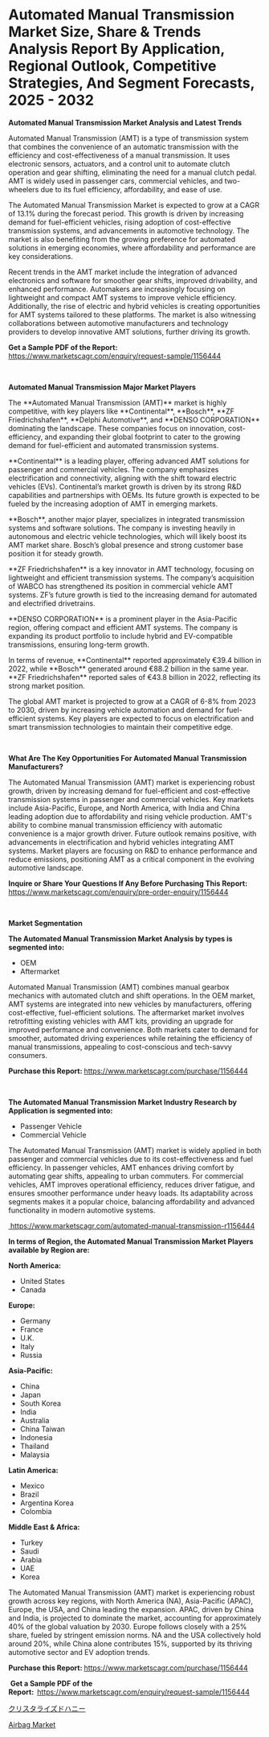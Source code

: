<p><h1>Automated Manual Transmission Market Size, Share & Trends Analysis Report By Application, Regional Outlook, Competitive Strategies, And Segment Forecasts, 2025 - 2032</h1></p><p><strong>Automated Manual Transmission Market Analysis and Latest Trends</strong></p>
<p><p>Automated Manual Transmission (AMT) is a type of transmission system that combines the convenience of an automatic transmission with the efficiency and cost-effectiveness of a manual transmission. It uses electronic sensors, actuators, and a control unit to automate clutch operation and gear shifting, eliminating the need for a manual clutch pedal. AMT is widely used in passenger cars, commercial vehicles, and two-wheelers due to its fuel efficiency, affordability, and ease of use.</p><p>The Automated Manual Transmission Market is expected to grow at a CAGR of 13.1% during the forecast period. This growth is driven by increasing demand for fuel-efficient vehicles, rising adoption of cost-effective transmission systems, and advancements in automotive technology. The market is also benefiting from the growing preference for automated solutions in emerging economies, where affordability and performance are key considerations.</p><p>Recent trends in the AMT market include the integration of advanced electronics and software for smoother gear shifts, improved drivability, and enhanced performance. Automakers are increasingly focusing on lightweight and compact AMT systems to improve vehicle efficiency. Additionally, the rise of electric and hybrid vehicles is creating opportunities for AMT systems tailored to these platforms. The market is also witnessing collaborations between automotive manufacturers and technology providers to develop innovative AMT solutions, further driving its growth.</p></p>
<p><strong>Get a Sample PDF of the Report:&nbsp;</strong> <a href="https://www.marketscagr.com/enquiry/request-sample/1156444?utm_campaign=1909&utm_medium=2&utm_source=Github&utm_content=ia&utm_term=23012025&utm_id=automated-manual-transmission">https://www.marketscagr.com/enquiry/request-sample/1156444</a></p>
<p>&nbsp;</p>
<p><strong>Automated Manual Transmission Major Market Players</strong></p>
<p><p>The **Automated Manual Transmission (AMT)** market is highly competitive, with key players like **Continental**, **Bosch**, **ZF Friedrichshafen**, **Delphi Automotive**, and **DENSO CORPORATION** dominating the landscape. These companies focus on innovation, cost-efficiency, and expanding their global footprint to cater to the growing demand for fuel-efficient and automated transmission systems.</p><p>**Continental** is a leading player, offering advanced AMT solutions for passenger and commercial vehicles. The company emphasizes electrification and connectivity, aligning with the shift toward electric vehicles (EVs). Continental’s market growth is driven by its strong R&D capabilities and partnerships with OEMs. Its future growth is expected to be fueled by the increasing adoption of AMT in emerging markets.</p><p>**Bosch**, another major player, specializes in integrated transmission systems and software solutions. The company is investing heavily in autonomous and electric vehicle technologies, which will likely boost its AMT market share. Bosch’s global presence and strong customer base position it for steady growth.</p><p>**ZF Friedrichshafen** is a key innovator in AMT technology, focusing on lightweight and efficient transmission systems. The company’s acquisition of WABCO has strengthened its position in commercial vehicle AMT systems. ZF’s future growth is tied to the increasing demand for automated and electrified drivetrains.</p><p>**DENSO CORPORATION** is a prominent player in the Asia-Pacific region, offering compact and efficient AMT systems. The company is expanding its product portfolio to include hybrid and EV-compatible transmissions, ensuring long-term growth.</p><p>In terms of revenue, **Continental** reported approximately €39.4 billion in 2022, while **Bosch** generated around €88.2 billion in the same year. **ZF Friedrichshafen** reported sales of €43.8 billion in 2022, reflecting its strong market position.</p><p>The global AMT market is projected to grow at a CAGR of 6-8% from 2023 to 2030, driven by increasing vehicle automation and demand for fuel-efficient systems. Key players are expected to focus on electrification and smart transmission technologies to maintain their competitive edge.</p></p>
<p>&nbsp;</p>
<p><strong>What Are The Key Opportunities For Automated Manual Transmission Manufacturers?</strong></p>
<p><p>The Automated Manual Transmission (AMT) market is experiencing robust growth, driven by increasing demand for fuel-efficient and cost-effective transmission systems in passenger and commercial vehicles. Key markets include Asia-Pacific, Europe, and North America, with India and China leading adoption due to affordability and rising vehicle production. AMT's ability to combine manual transmission efficiency with automatic convenience is a major growth driver. Future outlook remains positive, with advancements in electrification and hybrid vehicles integrating AMT systems. Market players are focusing on R&D to enhance performance and reduce emissions, positioning AMT as a critical component in the evolving automotive landscape.</p></p>
<p><strong>Inquire or Share Your Questions If Any Before Purchasing This Report:</strong> <a href="https://www.marketscagr.com/enquiry/pre-order-enquiry/1156444?utm_campaign=1909&utm_medium=2&utm_source=Github&utm_content=ia&utm_term=23012025&utm_id=automated-manual-transmission">https://www.marketscagr.com/enquiry/pre-order-enquiry/1156444</a></p>
<p>&nbsp;</p>
<p><strong>Market Segmentation</strong></p>
<p><strong>The Automated Manual Transmission Market Analysis by types is segmented into:</strong></p>
<p><ul><li>OEM</li><li>Aftermarket</li></ul></p>
<p><p>Automated Manual Transmission (AMT) combines manual gearbox mechanics with automated clutch and shift operations. In the OEM market, AMT systems are integrated into new vehicles by manufacturers, offering cost-effective, fuel-efficient solutions. The aftermarket market involves retrofitting existing vehicles with AMT kits, providing an upgrade for improved performance and convenience. Both markets cater to demand for smoother, automated driving experiences while retaining the efficiency of manual transmissions, appealing to cost-conscious and tech-savvy consumers.</p></p>
<p><strong>Purchase this Report:&nbsp;</strong><a href="https://www.marketscagr.com/purchase/1156444?utm_campaign=1909&utm_medium=2&utm_source=Github&utm_content=ia&utm_term=23012025&utm_id=automated-manual-transmission">https://www.marketscagr.com/purchase/1156444</a></p>
<p>&nbsp;</p>
<p><strong>The Automated Manual Transmission Market Industry Research by Application is segmented into:</strong></p>
<p><ul><li>Passenger Vehicle</li><li>Commercial Vehicle</li></ul></p>
<p><p>The Automated Manual Transmission (AMT) market is widely applied in both passenger and commercial vehicles due to its cost-effectiveness and fuel efficiency. In passenger vehicles, AMT enhances driving comfort by automating gear shifts, appealing to urban commuters. For commercial vehicles, AMT improves operational efficiency, reduces driver fatigue, and ensures smoother performance under heavy loads. Its adaptability across segments makes it a popular choice, balancing affordability and advanced functionality in modern automotive systems.</p></p>
<p><a href="https://www.marketscagr.com/automated-manual-transmission-r1156444?utm_campaign=1909&utm_medium=2&utm_source=Github&utm_content=ia&utm_term=23012025&utm_id=automated-manual-transmission">&nbsp;https://www.marketscagr.com/automated-manual-transmission-r1156444</a></p>
<p><strong>In terms of Region, the Automated Manual Transmission Market Players available by Region are:</strong></p>
<p>
    <p> <strong> North America: </strong>
        <ul>
            <li>United States</li>
            <li>Canada</li>
        </ul>
        </p> 
    <p> <strong> Europe: </strong>
        <ul>
            <li>Germany</li>
            <li>France</li>
            <li>U.K.</li>
            <li>Italy</li>
            <li>Russia</li>
        </ul>
        </p> 
    <p> <strong> Asia-Pacific: </strong>
        <ul>
            <li>China</li>
            <li>Japan</li>
            <li>South Korea</li>
            <li>India</li>
            <li>Australia</li>
            <li>China Taiwan</li>
            <li>Indonesia</li>
            <li>Thailand</li>
            <li>Malaysia</li>
        </ul>
        </p> 
    <p> <strong> Latin America: </strong>
        <ul>
            <li>Mexico</li>
            <li>Brazil</li>
            <li>Argentina Korea</li>
            <li>Colombia</li>
        </ul>
        </p> 
    <p> <strong> Middle East & Africa: </strong>
        <ul>
            <li>Turkey</li>
            <li>Saudi</li>
            <li>Arabia</li>
            <li>UAE</li>
            <li>Korea</li>
        </ul>
    </p>
    </p>
<p><p>The Automated Manual Transmission (AMT) market is experiencing robust growth across key regions, with North America (NA), Asia-Pacific (APAC), Europe, the USA, and China leading the expansion. APAC, driven by China and India, is projected to dominate the market, accounting for approximately 40% of the global valuation by 2030. Europe follows closely with a 25% share, fueled by stringent emission norms. NA and the USA collectively hold around 20%, while China alone contributes 15%, supported by its thriving automotive sector and EV adoption trends.</p></p>
<p><strong>Purchase this Report: </strong><a href="https://www.marketscagr.com/purchase/1156444?utm_campaign=1909&utm_medium=2&utm_source=Github&utm_content=ia&utm_term=23012025&utm_id=automated-manual-transmission">https://www.marketscagr.com/purchase/1156444</a></p>
<p>&nbsp;<strong>Get a Sample PDF of the Report:&nbsp;&nbsp;</strong><a href="https://www.marketscagr.com/enquiry/request-sample/1156444?utm_campaign=1909&utm_medium=2&utm_source=Github&utm_content=ia&utm_term=23012025&utm_id=automated-manual-transmission">https://www.marketscagr.com/enquiry/request-sample/1156444</a></p>
<p><strong></strong></p>
<p><p><a href="https://github.com/mohamedbakry57/Market-Research-Report-List-6/blob/main/253616032674.md?utm_campaign=1909&utm_medium=2&utm_source=Github&utm_content=ia&utm_term=23012025&utm_id=automated-manual-transmission">クリスタライズドハニー</a></p><p><a href="https://github.com/vimar16th/Market-Research-Report-List-7/blob/main/airbag-market.md?utm_campaign=1909&utm_medium=2&utm_source=Github&utm_content=ia&utm_term=23012025&utm_id=automated-manual-transmission">Airbag Market</a></p></p>